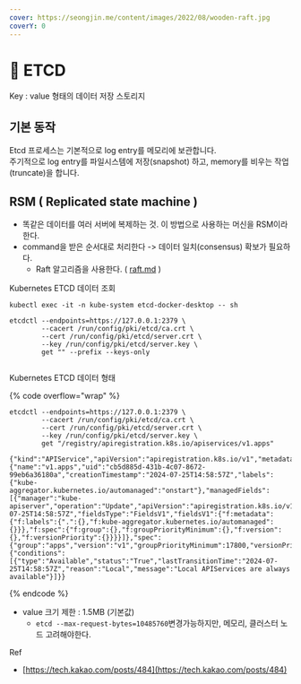 ```yaml
---
cover: https://seongjin.me/content/images/2022/08/wooden-raft.jpg
coverY: 0
---
```


# 🌵 ETCD

Key : value 형태의 데이터 저장 스토리지



## 기본 동작

Etcd 프로세스는 기본적으로 log entry를 메모리에 보관합니다. \
주기적으로 log entry를 파일시스템에 저장(snapshot) 하고, memory를 비우는 작업(truncate)을 합니다.





## RSM ( Replicated state machine )

* 똑같은 데이터를 여러 서버에 복제하는 것. 이 방법으로 사용하는 머신을 RSM이라 한다.
* command을 받은 순서대로 처리한다 -> 데이터 일치(consensus) 확보가 필요하다.
  * Raft 알고리즘을 사용한다. ( [raft.md](raft.md "mention") )



Kubernetes ETCD 데이터 조회

```
kubectl exec -it -n kube-system etcd-docker-desktop -- sh

etcdctl --endpoints=https://127.0.0.1:2379 \
        --cacert /run/config/pki/etcd/ca.crt \
        --cert /run/config/pki/etcd/server.crt \
        --key /run/config/pki/etcd/server.key \
        get "" --prefix --keys-only
        

```



Kubernetes ETCD 데이터 형태

{% code overflow="wrap" %}
```
etcdctl --endpoints=https://127.0.0.1:2379 \
        --cacert /run/config/pki/etcd/ca.crt \
        --cert /run/config/pki/etcd/server.crt \
        --key /run/config/pki/etcd/server.key \
        get "/registry/apiregistration.k8s.io/apiservices/v1.apps"

{"kind":"APIService","apiVersion":"apiregistration.k8s.io/v1","metadata":{"name":"v1.apps","uid":"cb5d885d-431b-4c07-8672-99eb6a36180a","creationTimestamp":"2024-07-25T14:58:57Z","labels":{"kube-aggregator.kubernetes.io/automanaged":"onstart"},"managedFields":[{"manager":"kube-apiserver","operation":"Update","apiVersion":"apiregistration.k8s.io/v1","time":"2024-07-25T14:58:57Z","fieldsType":"FieldsV1","fieldsV1":{"f:metadata":{"f:labels":{".":{},"f:kube-aggregator.kubernetes.io/automanaged":{}}},"f:spec":{"f:group":{},"f:groupPriorityMinimum":{},"f:version":{},"f:versionPriority":{}}}}]},"spec":{"group":"apps","version":"v1","groupPriorityMinimum":17800,"versionPriority":15},"status":{"conditions":[{"type":"Available","status":"True","lastTransitionTime":"2024-07-25T14:58:57Z","reason":"Local","message":"Local APIServices are always available"}]}}
```
{% endcode %}

* value 크기 제한 : 1.5MB (기본값)
  * `etcd --max-request-bytes=10485760`변경가능하지만, 메모리, 클러스터 노드 고려해야한다.

Ref&#x20;

* [https://tech.kakao.com/posts/484](https://tech.kakao.com/posts/484)







